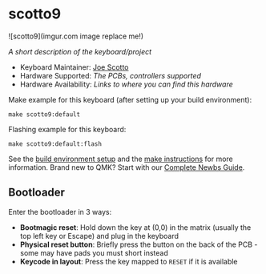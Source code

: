 # scotto9

![scotto9](imgur.com image replace me!)

*A short description of the keyboard/project*

* Keyboard Maintainer: [Joe Scotto](https://github.com/joe-scotto)
* Hardware Supported: *The PCBs, controllers supported*
* Hardware Availability: *Links to where you can find this hardware*

Make example for this keyboard (after setting up your build environment):

    make scotto9:default

Flashing example for this keyboard:

    make scotto9:default:flash

See the [build environment setup](https://docs.qmk.fm/#/getting_started_build_tools) and the [make instructions](https://docs.qmk.fm/#/getting_started_make_guide) for more information. Brand new to QMK? Start with our [Complete Newbs Guide](https://docs.qmk.fm/#/newbs).

## Bootloader

Enter the bootloader in 3 ways:

* **Bootmagic reset**: Hold down the key at (0,0) in the matrix (usually the top left key or Escape) and plug in the keyboard
* **Physical reset button**: Briefly press the button on the back of the PCB - some may have pads you must short instead
* **Keycode in layout**: Press the key mapped to `RESET` if it is available
